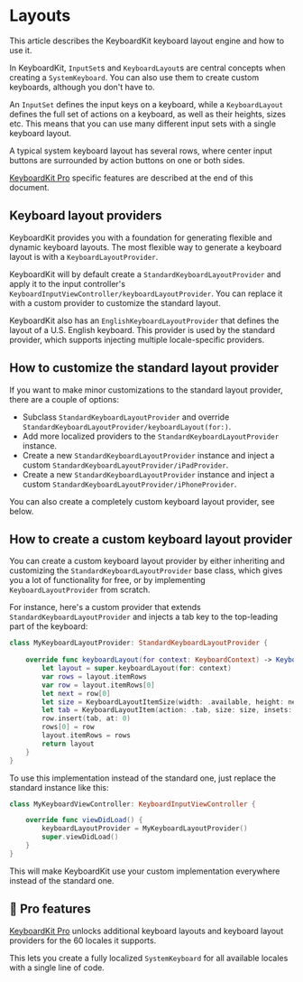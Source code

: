 # Layouts

This article describes the KeyboardKit keyboard layout engine and how to use it. 

In KeyboardKit, ``InputSet``s and ``KeyboardLayout``s are central concepts when creating a ``SystemKeyboard``. You can also use them to create custom keyboards, although you don't have to.

An ``InputSet`` defines the input keys on a keyboard, while a ``KeyboardLayout`` defines the full set of actions on a keyboard, as well as their heights, sizes etc. This means that you can use many different input sets with a single keyboard layout. 

A typical system keyboard layout has several rows, where center input buttons are surrounded by action buttons on one or both sides.

[KeyboardKit Pro][Pro] specific features are described at the end of this document.



## Keyboard layout providers

KeyboardKit provides you with a foundation for generating flexible and dynamic keyboard layouts. The most flexible way to generate a keyboard layout is with a ``KeyboardLayoutProvider``. 

KeyboardKit will by default create a ``StandardKeyboardLayoutProvider`` and apply it to the input controller's ``KeyboardInputViewController/keyboardLayoutProvider``. You can replace it with a custom provider to customize the standard layout.

KeyboardKit also has an ``EnglishKeyboardLayoutProvider`` that defines the layout of a U.S. English keyboard. This provider is used by the standard provider, which supports injecting multiple locale-specific providers.



## How to customize the standard layout provider

If you want to make minor customizations to the standard layout provider, there are a couple of options:

* Subclass ``StandardKeyboardLayoutProvider`` and override ``StandardKeyboardLayoutProvider/keyboardLayout(for:)``.
* Add more localized providers to the ``StandardKeyboardLayoutProvider`` instance. 
* Create a new ``StandardKeyboardLayoutProvider`` instance and inject a custom ``StandardKeyboardLayoutProvider/iPadProvider``.
* Create a new ``StandardKeyboardLayoutProvider`` instance and inject a custom ``StandardKeyboardLayoutProvider/iPhoneProvider``.

You can also create a completely custom keyboard layout provider, see below.



## How to create a custom keyboard layout provider

You can create a custom keyboard layout provider by either inheriting and customizing the ``StandardKeyboardLayoutProvider`` base class, which gives you a lot of functionality for free, or by implementing ``KeyboardLayoutProvider`` from scratch.

For instance, here's a custom provider that extends ``StandardKeyboardLayoutProvider`` and injects a tab key to the top-leading part of the keyboard:

```swift
class MyKeyboardLayoutProvider: StandardKeyboardLayoutProvider {
    
    override func keyboardLayout(for context: KeyboardContext) -> KeyboardLayout {
        let layout = super.keyboardLayout(for: context)
        var rows = layout.itemRows
        var row = layout.itemRows[0]
        let next = row[0]
        let size = KeyboardLayoutItemSize(width: .available, height: next.size.height)
        let tab = KeyboardLayoutItem(action: .tab, size: size, insets: next.insets)
        row.insert(tab, at: 0)
        rows[0] = row
        layout.itemRows = rows
        return layout
    }
}
```

To use this implementation instead of the standard one, just replace the standard instance like this:

```swift
class MyKeyboardViewController: KeyboardInputViewController {

    override func viewDidLoad() {
        keyboardLayoutProvider = MyKeyboardLayoutProvider()
        super.viewDidLoad()
    }
}
```

This will make KeyboardKit use your custom implementation everywhere instead of the standard one.


## 👑 Pro features

[KeyboardKit Pro][Pro] unlocks additional keyboard layouts and keyboard layout providers for the 60 locales it supports. 

This lets you create a fully localized ``SystemKeyboard`` for all available locales with a single line of code.



[Pro]: https://github.com/KeyboardKit/KeyboardKitPro   
